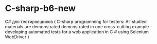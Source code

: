 # C-sharp-b6-new
С# для тестировщиков 
( C-sharp programming for testers:
All studied materials are demonstrated demonstrated in one cross-cutting example - 
developing automated tests for a web application in C # using Selenium WebDriver ) 
